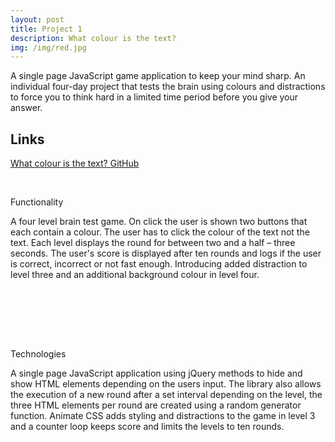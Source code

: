 ```yaml
---
layout: post
title: Project 1 
description: What colour is the text?
img: /img/red.jpg
---
```


A single page JavaScript game application to keep your mind sharp. An individual four-day project that tests the brain using colours and distractions to force you to think hard in a limited time period before you give your answer.



Links
-----------
[What colour is the text?   ](https://what-colour.herokuapp.com/)
[   GitHub](https://github.com/RosannaRossington/wdi-project-1)


<div class="img_row">
  <img class="col one" src="{{ site.baseurl }}/img/portfolio/Project1a.png" alt="" title="home"/>
	<img class="col one" src="{{ site.baseurl }}/img/portfolio/Project1.png" alt="" title="levels"/>
	<img class="col one" src="{{ site.baseurl }}/img/portfolio/Project1b.png" alt="" title="example"/>
</div>
<div class="col three caption">

</div>
<div class="img_row">
	<img class="col three" src="{{ site.baseurl }}/img/portfolio/5.jpg" alt="" title="example image"/>
</div>
<div class="col three caption">
	
</div>

Functionality

A four level brain test game. On click the user is shown two buttons that each contain a colour. The user has to click the colour of the text not the text. Each level displays the round for between two and a half – three seconds. The user's score is displayed after ten rounds and logs if the user is correct, incorrect or not fast enough. Introducing added distraction to level three and an additional background colour in level four.


<div class="img_row">
	<img class="col two" src="{{ site.baseurl }}/img/6.jpg" alt="" title="example image"/>
	<img class="col one" src="{{ site.baseurl }}/img/11.jpg" alt="" title="example image"/>
</div>
<div class="col three caption">

</div>


<br/><br/><br/>


Technologies

A single page JavaScript application using jQuery methods to hide and show HTML elements depending on the users input. The library also allows the execution of a new round after a set interval depending on the level, the three HTML elements per round are created using a random generator function. Animate CSS adds styling and distractions to the game in level 3 and a counter loop keeps score and limits the levels to ten rounds.
